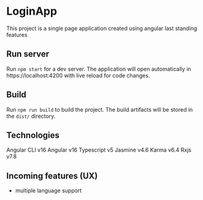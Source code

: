 # LoginApp

This project is a single page application created using angular last standing features

## Run server

Run `npm start` for a dev server. The application will open automatically in https://localhost:4200 with live reload for code changes.

## Build

Run `npm run build` to build the project. The build artifacts will be stored in the `dist/` directory.

## Technologies

Angular CLI v16
Angular v16
Typescript v5
Jasmine v4.6
Karma v6.4
Rxjs v7.8

## Incoming features (UX)

- multiple language support
